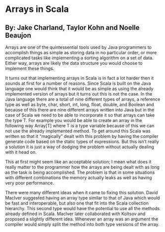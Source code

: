 Arrays in Scala
===============
By: Jake Charland, Taylor Kohn and Noelle Beaujon
-------------------------------------------------
Arrays are one of the quintessential tools used by Java programmers to accomplish things as simple as storing data in no particular order, or more complicated tasks like implementing a sorting algorithm on a set of data. Either way, arrays are likely the data structure you would choose to implement these things. 

It turns out that implementing arrays in Scala is in fact a lot harder then it sounds at first for a number of reasons. Since Scala is built on the Java language one would think that it would be as simple as using the already implemented version of arrays but it turns out this is not the case. In the Java language there are a total of nine different types of arrays, a reference type as well as byte, char, short, int, long, float, double, and Boolean and because of this there are nine different arrays written into Java but in the case of Scala we need to be able to incorporate it so that arrays can take the type T. For example you would be able to create an array in the following way Array[T] where T is a type variable because of this we can not use the already implemented method.  To get around this Scala was written so that it “magically” dealt with this problem by having the compiler generate code based on the static types of expressions. But this isn’t really a solution it is just a way of dodging the problem without actually dealing with it head on. 

This at first might seem like an acceptable solution; I mean what does it really matter to the programmer how the arrays are being dealt with as long as the task is being accomplished. The problem is that in some situations with different combinations the memory actually leaks as well as having very poor performance. 

There were many different ideas when it came to fixing this solution. David MacIver suggested having an array type similar to that of Java which would be fast and interoperable, but also one that fit into the Scala collection hierarchy. This second type would have the potential to use all the methods already defined in Scala. MacIver later collaborated with Koltsov and proposed a slightly different idea. Whenever an array was an argument the compiler would simply split the method into both type versions of the array.
